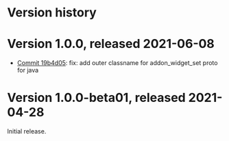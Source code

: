 # Version history

# Version 1.0.0, released 2021-06-08

- [Commit 19b4d05](https://github.com/googleapis/google-cloud-dotnet/commit/19b4d05): fix: add outer classname for addon_widget_set proto for java

# Version 1.0.0-beta01, released 2021-04-28

Initial release.

